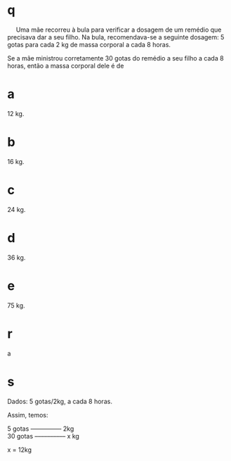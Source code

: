 # q
     Uma mãe recorreu à bula para verificar a dosagem de um remédio que precisava dar a seu filho. Na bula, recomendava-se a seguinte dosagem: 5 gotas para cada 2 kg de massa corporal a cada 8 horas.

Se a mãe ministrou corretamente 30 gotas do remédio a seu filho a cada 8 horas, então a massa corporal dele é de

# a
12 kg.

# b
16 kg.

# c
24 kg.

# d
36 kg.

# e
75 kg.

# r
a

# s
Dados: 5 gotas/2kg, a cada 8 horas.

Assim, temos:

5 gotas –––––––––– 2kg\
30 gotas –––––––––– x kg

x = 12kg
